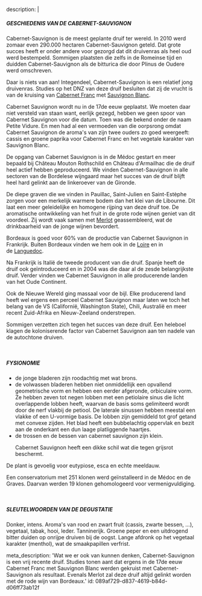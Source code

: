description: |
  <h5>GESCHIEDENIS VAN DE CABERNET-SAUVIGNON</h5><p>Cabernet-Sauvignon is de meest geplante druif ter wereld. In 2010 werd zomaar even 290.000 hectaren Cabernet-Sauvignon geteld. Dat grote succes heeft er onder andere voor gezorgd dat dit druivenras als heel oud werd bestempeld. Sommigen plaatsten die zelfs in de Romeinse tijd en duidden Cabernet-Sauvignon als de bitturica die door Plinus de Oudere werd omschreven.&nbsp;</p><p>Daar is niets van aan! Integendeel, Cabernet-Sauvignon is een relatief jong druivenras. Studies op het DNZ van deze druif besluiten dat zij de vrucht is van de kruising van&nbsp;<a href="/nl/grape/cabernet-franc">Cabernet Franc</a>&nbsp;met&nbsp;<a href="/nl/grape/sauvignon-blanc">Sauvignon Blanc</a>.&nbsp;</p><p>Cabernet Sauvignon wordt nu in de 17de eeuw geplaatst. We moeten daar niet versteld van staan want, eerlijk gezegd, hebben we geen spoor van Cabernet Sauvignon voor die datum. Toen was die bekend onder de naam Petite Vidure. En men had al een vermoeden van die oorpsrong omdat Cabernet Sauvignon de aroma's van zijn twee ouders zo goed weergeeft: cassis en groene paprika voor Cabernet Franc en het vegetale karakter van Sauvignon Blanc.&nbsp;</p><p>De opgang van Cabernet Sauvignon is in de Médoc gestart en meer bepaald bij Château Mouton Rothschild en Château d'Armailhac die de druif heel actief hebben geproduceerd. We vinden Cabernet-Sauvignon in alle sectoren van de Bordelese wijngaard maar het succes van de druif blijft heel hard gelinkt aan de linkeroever van de Gironde.</p><p>De diepe graven die we vinden in Pauillac, Saint-Julien en Saint-Estèphe zorgen voor een merkelijk warmere bodem dan het klei van de Libourne. Dit laat een meer geleidelijke en homogene rijping van deze druif toe. De aromatische ontwikkeling van het fruit in de grote rode wijnen geniet van dit voordeel. Zij wordt vaak samen met <a href="/nl/grape/merlot">Merlot</a> geassembleerd, wat de drinkbaarheid van de jonge wijnen bevordert.</p><p>Bordeaux is goed voor 60% van de productie van Cabernet Sauvignon in Frankrijk. Buiten Bordeaux vinden we hem ook in de&nbsp;<a href="/nl/region/loire">Loire</a>&nbsp;en in de&nbsp;<a href="/nl/region/languedoc">Languedoc</a>.&nbsp;</p><p>Na Frankrijk is Italië de tweede producent van die druif. Spanje heeft de druif ook geïntroduceerd en in 2004 was die daar al de zesde belangrijkste druif. Verder vinden we Cabernet Sauvignon in alle producerende landen van het Oude Continent.&nbsp;</p><p>Ook de Nieuwe Wereld ging massaal voor de bijl. Elke producerend land heeft wel ergens een perceel Cabernet Sauvignon maar laten we toch het belang van de VS (Californië, Washington State), Chili, Australië en meer recent Zuid-Afrika en Nieuw-Zeeland onderstrepen.&nbsp;</p><p>Sommigen verzetten zich tegen het succes van deze druif. Een heleboel klagen de koloniserende factor van Cabernet Sauvignon aan ten nadele van de autochtone druiven.</p><p><br></p><h5>FYSIONOMIE</h5><ul><li>de jonge bladeren zijn roodachtig met wat brons.&nbsp;<br></li><li>de volwassen bladeren hebben niet onmiddellijk een opvallend geometrische vorm en hebben een eerder afgeronde, orbiculaire vorm. Ze hebben zeven tot negen lobben met een petiolaire sinus die licht overlappende lobben heeft, waarvan de basis soms gelimiteerd wordt door de nerf vlakbij de petiool. De laterale sinussen hebben meestal een vlakke of een U-vormige basis. De lobben zijn gemiddeld tot grof getand met convexe zijden. Het blad heeft een bubbelachtig oppervlak en bezit aan de onderkant een dun laage platliggende haartjes.&nbsp;<br></li><li>de trossen en de bessen van cabernet sauvignon zijn klein.
  
  Cabernet Sauvignon heeft een dikke schil wat die tegen grijsrot beschermt.&nbsp;<br></li></ul><p>De plant is gevoelig voor eutypiose, esca en echte meeldauw.&nbsp;</p><p>Een conservatorium met 251 klonen werd geïnstalleerd in de Médoc en de Graves. Daarvan werden 19 klonen gehomologeerd voor vermenigvuldiging.</p><p><br></p><h5>SLEUTELWOORDEN VAN DE DEGUSTATIE</h5><p>Donker, intens. Aroma's van rood en zwart fruit (cassis, zwarte bessen, ...), vegetaal, tabak, hooi, leder. Tanninerijk. Groene peper en een uitdrogend bitter duiden op onrijpe druiven bij de oogst. Lange afdronk op het vegetaal karakter (menthol), wat de smaakpapillen verfrist.</p>
meta_description: 'Wat we er ook van kunnen denken, Cabernet-Sauvignon is een vrij recente druif. Studies tonen aant dat ergens in de 17de eeuw Cabernet Franc met Sauvignon Blanc werden gekruist met Cabernet-Sauvignon als resultaat. Evenals Merlot zal deze druif altijd gelinkt worden met de rode wijn van Bordeaux.'
id: 089af729-d837-4619-b84d-d06ff73ab12f
